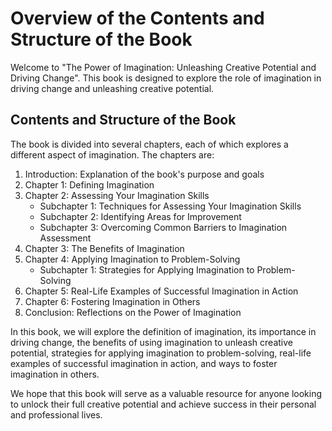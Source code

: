 Overview of the Contents and Structure of the Book
================================================================

Welcome to "The Power of Imagination: Unleashing Creative Potential and Driving Change". This book is designed to explore the role of imagination in driving change and unleashing creative potential.

Contents and Structure of the Book
----------------------------------

The book is divided into several chapters, each of which explores a different aspect of imagination. The chapters are:

1. Introduction: Explanation of the book's purpose and goals
2. Chapter 1: Defining Imagination
3. Chapter 2: Assessing Your Imagination Skills
   * Subchapter 1: Techniques for Assessing Your Imagination Skills
   * Subchapter 2: Identifying Areas for Improvement
   * Subchapter 3: Overcoming Common Barriers to Imagination Assessment
4. Chapter 3: The Benefits of Imagination
5. Chapter 4: Applying Imagination to Problem-Solving
   * Subchapter 1: Strategies for Applying Imagination to Problem-Solving
6. Chapter 5: Real-Life Examples of Successful Imagination in Action
7. Chapter 6: Fostering Imagination in Others
8. Conclusion: Reflections on the Power of Imagination

In this book, we will explore the definition of imagination, its importance in driving change, the benefits of using imagination to unleash creative potential, strategies for applying imagination to problem-solving, real-life examples of successful imagination in action, and ways to foster imagination in others.

We hope that this book will serve as a valuable resource for anyone looking to unlock their full creative potential and achieve success in their personal and professional lives.
